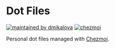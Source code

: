 # Dot Files

[![maintained by dmikalova](https://img.shields.io/static/v1?&color=ccff90&label=maintained%20by&labelColor=424242&logo=&logoColor=fff&message=dmikalova&&style=flat-square)](https://github.com/dmikalova/infrastructure)
[![chezmoi](https://img.shields.io/static/v1?&color=fff&label=&labelColor=424242&logoColor=fff&message=chezmoi&&style=flat-square)](https://www.chezmoi.io/)

Personal dot files managed with [Chezmoi](https://www.chezmoi.io/).
